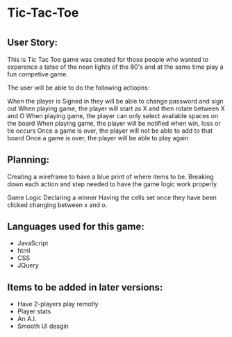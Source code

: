 <h1>Tic-Tac-Toe<h1>

<h2>User Story:</h2>
This is Tic Tac Toe game was created for those people who wanted to experence a tatse of the neon lights of the 80's and at the same time play a fun competive game. 

The user will be able to do the following actiopns: 

When the player is Signed in they will be able to change password and sign out
When playing game, the player will start as X and then rotate between X and O
When playing game, the player can only select available spaces on the board
When playing game, the player will be notified when win, loss or tie occurs
Once a game is over, the player will not be able to add to that board
Once a game is over, the player will be able to play again

<h2>Planning:</h2>

Creating a wireframe to have a blue print of where items to be. Breaking down each action and step needed to have the game logic work properly.

Game Logic
Declaring a winner
Having the cells set once they have been clicked
changing between x and o.


<h2>Languages used for this game:</h2>
<ul>
  <li>JavaScript</li>
<li>html</li>
<li>CSS</li>
  <li>JQuery</li>
  </ul>


<h2>Items to be added in later versions:</h2>
<ul>
  <li>Have 2-players play remotly </li>
  <li>Player stats</li>
  <li>An A.I.</li>
  <li>Smooth UI desgin</li>
</ul>

